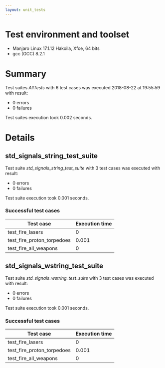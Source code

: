 ```yaml
---
layout: unit_tests
---
```


# Test environment and toolset 

* Manjaro Linux 17.1.12 Hakoila, Xfce, 64 bits
* gcc (GCC) 8.2.1

# Summary

Test suites *AllTests* with 6 test cases was executed 2018-08-22 at 19:55:59 with result:

* 0 errors
* 0 failures

Test suites execution took 0.002 seconds.

# Details

## std_signals_string_test_suite

Test suite *std_signals_string_test_suite* with 3 test cases was executed with result:

* 0 errors
* 0 failures

Test suite execution took 0.001 seconds.

### Successful test cases

Test case|Execution time
-|-
test_fire_lasers | 0
test_fire_proton_torpedoes | 0.001
test_fire_all_weapons | 0

## std_signals_wstring_test_suite

Test suite *std_signals_wstring_test_suite* with 3 test cases was executed with result:

* 0 errors
* 0 failures

Test suite execution took 0.001 seconds.

### Successful test cases

Test case|Execution time
-|-
test_fire_lasers | 0
test_fire_proton_torpedoes | 0.001
test_fire_all_weapons | 0
